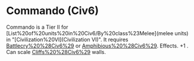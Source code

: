 # Commando (Civ6)

Commando is a Tier II for [List%20of%20units%20in%20Civ6/By%20class%23Melee](melee units) in "[Civilization%20VI](Civilization VI)". It requires [Battlecry%20%28Civ6%29](Battlecry) or [Amphibious%20%28Civ6%29](Amphibious).
Effects.
+1 . Can scale [Cliffs%20%28Civ6%29](Cliff) walls.